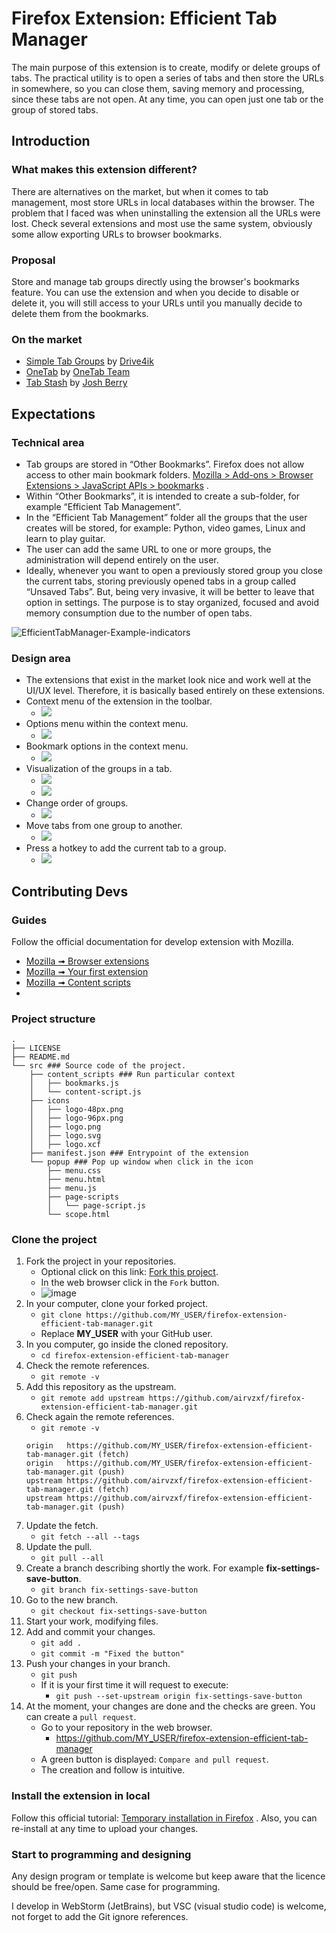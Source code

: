 # Firefox Extension: Efficient Tab Manager

The main purpose of this extension is to create, modify or delete groups of tabs. The practical utility is to open a
series of tabs and then store the URLs in somewhere, so you can close them, saving memory and processing, since these
tabs are not open. At any time, you can open just one tab or the group of stored tabs.

## Introduction

### What makes this extension different?

There are alternatives on the market, but when it comes to tab management, most store URLs in local databases within the
browser. The problem that I faced was when uninstalling the extension all the URLs were lost. Check several extensions
and most use the same system, obviously some allow exporting URLs to browser bookmarks.

### Proposal

Store and manage tab groups directly using the browser's bookmarks feature. You can use the extension and when you
decide to disable or delete it, you will still access to your URLs until you manually decide to delete them from the
bookmarks.

### On the market

- [Simple Tab Groups](https://addons.mozilla.org/en-US/firefox/addon/simple-tab-groups/)
  by [Drive4ik](https://addons.mozilla.org/en-US/firefox/user/1017663/)
- [OneTab](https://addons.mozilla.org/en-US/firefox/addon/onetab/)
  by [OneTab Team](https://addons.mozilla.org/en-US/firefox/user/10945418/)
- [Tab Stash](https://addons.mozilla.org/en-US/firefox/addon/tab-stash/)
  by [Josh Berry](https://addons.mozilla.org/en-US/firefox/user/14084455/)

## Expectations

### Technical area

- Tab groups are stored in “Other Bookmarks”. Firefox does not allow access to other main bookmark folders.
  [Mozilla > Add-ons > Browser Extensions > JavaScript APIs > bookmarks](https://developer.mozilla.org/en-US/docs/Mozilla/Add-ons/WebExtensions/API/bookmarks)
  .
- Within “Other Bookmarks”, it is intended to create a sub-folder, for example “Efficient Tab Management”.
- In the “Efficient Tab Management” folder all the groups that the user creates will be stored, for example: Python,
  video games, Linux and learn to play guitar.
- The user can add the same URL to one or more groups, the administration will depend entirely on the user.
- Ideally, whenever you want to open a previously stored group you close the current tabs, storing previously opened
  tabs in a group called “Unsaved Tabs”. But, being very invasive, it will be better to leave that option in settings.
  The purpose is to stay organized, focused and avoid memory consumption due to the number of open tabs.

![EfficientTabManager-Example-indicators](https://user-images.githubusercontent.com/831380/196868164-bd524005-546f-4591-93be-2fa5b57c5ca3.png)

### Design area

- The extensions that exist in the market look nice and work well at the UI/UX level. Therefore, it is basically based
  entirely on these extensions.
- Context menu of the extension in the toolbar.
    - ![](https://addons.mozilla.org/user-media/previews/full/209/209871.png)
- Options menu within the context menu.
    - ![](https://addons.mozilla.org/user-media/previews/full/209/209872.png)
- Bookmark options in the context menu.
    - ![](https://addons.mozilla.org/user-media/previews/full/209/209879.png)
- Visualization of the groups in a tab.
    - ![](https://addons.mozilla.org/user-media/previews/full/209/209884.png)
    - ![](https://addons.mozilla.org/user-media/previews/full/251/251717.png)
- Change order of groups.
    - ![](https://addons.mozilla.org/user-media/previews/full/209/209887.png)
- Move tabs from one group to another.
    - ![](https://addons.mozilla.org/user-media/previews/full/209/209888.png)
- Press a hotkey to add the current tab to a group.
    - ![](https://addons.mozilla.org/user-media/previews/full/209/209891.png)

## Contributing Devs

### Guides

Follow the official documentation for develop extension with Mozilla.

- [Mozilla ➟ Browser extensions](https://developer.mozilla.org/en-US/docs/Mozilla/Add-ons/WebExtensions)
- [Mozilla ➟ Your first extension](https://developer.mozilla.org/en-US/docs/Mozilla/Add-ons/WebExtensions/Your_first_WebExtension)
- [Mozilla ➟ Content scripts](https://developer.mozilla.org/en-US/docs/Mozilla/Add-ons/WebExtensions/Content_scripts)
-

### Project structure

```text
.
├── LICENSE
├── README.md
└── src ### Source code of the project.
    ├── content_scripts ### Run particular context
    │   ├── bookmarks.js
    │   └── content-script.js
    ├── icons
    │   ├── logo-48px.png
    │   ├── logo-96px.png
    │   ├── logo.png
    │   ├── logo.svg
    │   ├── logo.xcf
    ├── manifest.json ### Entrypoint of the extension
    └── popup ### Pop up window when click in the icon
        ├── menu.css
        ├── menu.html
        ├── menu.js
        ├── page-scripts
        │   └── page-script.js
        └── scope.html
```

### Clone the project

1. Fork the project in your repositories.
    - Optional click on this link:
      [Fork this project](https://github.com/airvzxf/firefox-extension-efficient-tab-manager/fork).
    - In the web browser click in the `Fork` button.
    - ![image](https://user-images.githubusercontent.com/831380/197837331-8411403c-a253-42d3-b360-4ea7623dbf95.png)
2. In your computer, clone your forked project.
    - `git clone https://github.com/MY_USER/firefox-extension-efficient-tab-manager.git`
    - Replace **MY_USER** with your GitHub user.
3. In you computer, go inside the cloned repository.
    - `cd firefox-extension-efficient-tab-manager`
4. Check the remote references.
    - `git remote -v`
5. Add this repository as the upstream.
    - `git remote add upstream https://github.com/airvzxf/firefox-extension-efficient-tab-manager.git`
6. Check again the remote references.
    - `git remote -v`
   ```text
   origin	https://github.com/MY_USER/firefox-extension-efficient-tab-manager.git (fetch)
   origin	https://github.com/MY_USER/firefox-extension-efficient-tab-manager.git (push)
   upstream	https://github.com/airvzxf/firefox-extension-efficient-tab-manager.git (fetch)
   upstream	https://github.com/airvzxf/firefox-extension-efficient-tab-manager.git (push)
   ```
7. Update the fetch.
    - `git fetch --all --tags`
8. Update the pull.
    - `git pull --all`
9. Create a branch describing shortly the work. For example **fix-settings-save-button**.
    - `git branch fix-settings-save-button`
10. Go to the new branch.
    - `git checkout fix-settings-save-button`
11. Start your work, modifying files.
12. Add and commit your changes.
    - `git add .`
    - `git commit -m "Fixed the button"`
13. Push your changes in your branch.
    - `git push`
    - If it is your first time it will request to execute:
        - `git push --set-upstream origin fix-settings-save-button`
14. At the moment, your changes are done and the checks are green. You can create a `pull request`.
    - Go to your repository in the web browser.
        - https://github.com/MY_USER/firefox-extension-efficient-tab-manager
    - A green button is displayed: `Compare and pull request`.
    - The creation and follow is intuitive.

### Install the extension in local

Follow this official tutorial:
[Temporary installation in Firefox](https://extensionworkshop.com/documentation/develop/temporary-installation-in-firefox/)
.
Also, you can re-install at any time to upload your changes.

### Start to programming and designing

Any design program or template is welcome but keep aware that the licence should be free/open. Same case for
programming.

I develop in WebStorm (JetBrains), but VSC (visual studio code) is welcome, not forget to add the Git ignore references.
